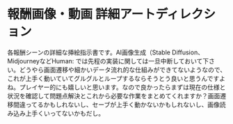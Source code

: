 # 報酬画像・動画 詳細アートディレクション

各報酬シーンの詳細な挿絵指示書です。AI画像生成（Stable Diffusion、MidjourneyなどHuman: では先程の実装に関しては一旦中断しておいて下さい。どうやら画面遷移や細かいデータ流れ的な仕組みができてないようなので、これが上手く動いていてグルグルとループするならそうとう良いと思うんですよね。プレイヤー的にも嬉しいと思います。なので良かったらまずは現在の仕様と状況を確認して問題点解決とこれから必要な作業をまとめてくれますか？画面遷移間違ってるかもしれないし、セーブが上手く動かないかもしれないし、画像読み込み上手くいってないかもだし。